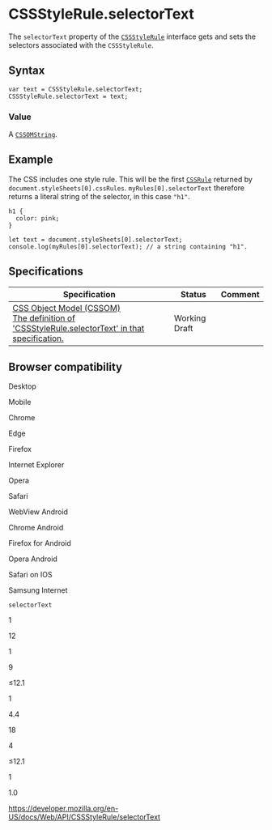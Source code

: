 # CSSStyleRule.selectorText

The `selectorText` property of the [`CSSStyleRule`](../cssstylerule) interface gets and sets the selectors associated with the `CSSStyleRule`.

## Syntax

    var text = CSSStyleRule.selectorText;
    CSSStyleRule.selectorText = text;

### Value

A [`CSSOMString`](../cssomstring).

## Example

The CSS includes one style rule. This will be the first [`CSSRule`](../cssrule) returned by `document.styleSheets[0].cssRules`. `myRules[0].selectorText` therefore returns a literal string of the selector, in this case `"h1"`.

    h1 {
      color: pink;
    }

    let text = document.styleSheets[0].selectorText;
    console.log(myRules[0].selectorText); // a string containing "h1".

## Specifications

<table><thead><tr class="header"><th>Specification</th><th>Status</th><th>Comment</th></tr></thead><tbody><tr class="odd"><td><a href="https://drafts.csswg.org/cssom/#dom-cssstylerule-selectortext">CSS Object Model (CSSOM)<br />
<span class="small">The definition of 'CSSStyleRule.selectorText' in that specification.</span></a></td><td><span class="spec-wd">Working Draft</span></td><td></td></tr></tbody></table>

## Browser compatibility

Desktop

Mobile

Chrome

Edge

Firefox

Internet Explorer

Opera

Safari

WebView Android

Chrome Android

Firefox for Android

Opera Android

Safari on IOS

Samsung Internet

`selectorText`

1

12

1

9

≤12.1

1

4.4

18

4

≤12.1

1

1.0

<a href="https://developer.mozilla.org/en-US/docs/Web/API/CSSStyleRule/selectorText" class="_attribution-link">https://developer.mozilla.org/en-US/docs/Web/API/CSSStyleRule/selectorText</a>
